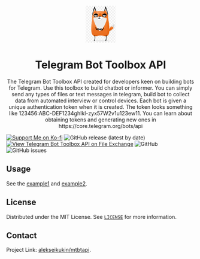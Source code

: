<br />
<p align="center">
  <a href="https://github.com/alekseikukin/piezotb">
    <img src="images/pic.png" alt="Logo" width="80" height="99">
  </a>
  <h1 align="center">Telegram Bot Toolbox API
</h1>
    <p align="center">
The Telegram Bot Toolbox API created for developers keen on building bots for Telegram.
Use this toolbox to build chatbot or informer. You can simply send any types of files or text messages in telegram, build bot to collect data from automated interview or control devices.
Each bot is given a unique authentication token when it is created. The token looks something like 123456:ABC-DEF1234ghIkl-zyx57W2v1u123ew11. You can learn about obtaining tokens and generating new ones in https://core.telegram.org/bots/api
  </p>
</p>


<a href='https://ko-fi.com/V7V664FUA' target='_blank'><img height='20' style='border:0px;height:20px;' src='https://uploads-ssl.webflow.com/5c14e387dab576fe667689cf/5cbed8a4cf61eceb26012821_SupportMe_red-p-500.png' border='0' alt='Support Me on Ko-fi' /></a>
![GitHub release (latest by date)](https://img.shields.io/github/v/release/alekseikukin/mtbtapi)
[![View Telegram Bot Toolbox API on File Exchange](https://www.mathworks.com/matlabcentral/images/matlab-file-exchange.svg)](https://www.mathworks.com/matlabcentral/fileexchange/90890-telegram-bot-toolbox-api)
![GitHub](https://img.shields.io/github/license/alekseikukin/mtbtapi)
![GitHub issues](https://img.shields.io/github/issues-raw/alekseikukin/mtbtapi)


## Usage
See the [example1](examples.m) and  [example2](test_webhook.m).

## License
Distributed under the MIT License. See [`LICENSE`](LICENSE) for more information.

## Contact
Project Link: [alekseikukin/mtbtapi](https://github.com/alekseikukin/mtbtapi).
